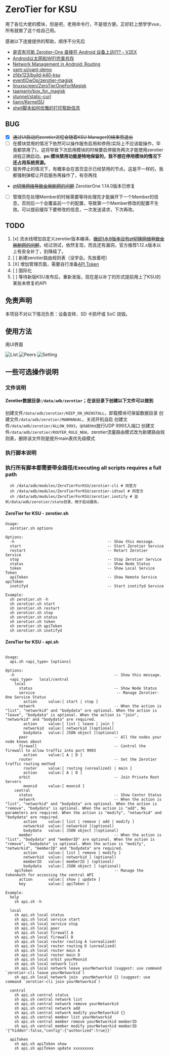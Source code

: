 # ZeroTier for KSU

用了各位大佬的模块，但是吧，老用命令行，不是很方便。正好赶上想学学vue，所有就做了这个给自己用。

感谢以下连接提供的帮助，顺序不分先后

- [是否有可能 Zerotier-One 直接在 Android 设备上运行? - V2EX](https://v2ex.com/t/863131)
- [Android以太网和WIFI完美共存](https://blog.csdn.net/G_Rookie/article/details/109679262)
- [Network Management in Android: Routing](https://yotam.net/posts/network-management-in-android-routing/)
- [vant-ui/vant-demo](https://github.com/vant-ui/vant-demo/tree/master/vant/vite)
- [zfdx123/build-k40-ksu](https://github.com/zfdx123/build-k40-ksu)
- [eventlOwOp/zerotier-magisk](https://github.com/eventlOwOp/zerotier-magisk/tree/master/zerotier)
- [linuxscreen/ZeroTierOneForMagisk](https://github.com/linuxscreen/ZeroTierOneForMagisk)
- [taamarin/box_for_magisk](https://github.com/taamarin/box_for_magisk/blob/master/box/scripts/box.inotify)
- [stunnel/static-curl](https://github.com/stunnel/static-curl)
- [tiann/KernelSU](https://github.com/tiann/KernelSU)
- [shell脚本如何优雅的打印帮助信息](https://blog.csdn.net/lhl_blog/article/details/107409694)

## BUG

- [x] ~~通过UI启动的zerotier进程会随着KSU Manager的结束而退出~~
- [ ] 在模块禁用的情况下依然可以操作服务启用和停用(实际上不应该能操作，毕竟都禁用了)，这将导致下次启用模块的时候要启停服务两次才能使用zerotier进程正确启动。**ps:模块禁用功能是特地保留的，我不想在停用模块的情况下还占用系统资源。**
- [ ] 服务停止的情况下，有概率会在首页显示已经禁用的节点。这是不一样的，我都强制弹框让开启服务再操作了，有空再找
- ~~[zt切换网络导致全局断网的问题](https://github.com/eventlOwOp/zerotier-magisk/issues/7#issuecomment-2069526989)~~ ZerotierOne 1.14.0版本已修复
- [ ] 管理页在处理Member的时候需要等待处理完才能展开下一个Member的信息，否则后一个会覆盖前一个的配置，导致第一个Member修改的配置不生效。可以提前缓存下要修改的信息，一次发送请求，下次再改。

## TODO

1. [x] 流水线增加自定义zerotier版本编译。[~~据说1.8.9版本没有zt切换网络导致全局断网的问题~~](https://github.com/eventlOwOp/zerotier-magisk/issues/7#issuecomment-2069526989)，经过测试，依然复现，而且还有漏洞，官方推荐1.12.x版本以上有安全补丁，别降级了。
2. [ ] 新建zerotier路由规则表（没学会。先放着吧）
3. [X] 增加管理页面，需要自行准备[API Token](https://docs.zerotier.com/api/tokens/#zerotier-central-token)
4. [ ] 国际化
5. [ ] 等待新版KSU发布后，重新发版，现在是以补丁的形式提前用上了KSU的某些未修复的API

## 免责声明

本项目不对以下情况负责：设备变砖、SD 卡损坏或 SoC 烧毁。

## 使用方法

用UI界面

![List](https://github.com/powerAn2020/ZeroTierOneForKSU/assets/25736019/a20e0eeb-2813-40dd-892c-c3f44fff77c2)
![Peers](https://github.com/powerAn2020/ZeroTierOneForKSU/assets/25736019/61040bcb-8b51-4521-a35a-a2e793df3bb1)
![Setting](https://github.com/powerAn2020/ZeroTierOneForKSU/assets/25736019/05f3e070-6fd7-48a3-9afb-22fb4cfff56a)

## 一些可选操作说明

### 文件说明

#### Zerotier数据目录:`/data/adb/zerotier`；在该目录下创建以下文件可以做到

  创建文件`/data/adb/zerotier/KEEP_ON_UNINSTALL`，卸载模块可保留数据目录
  创建文件`/data/adb/zerotier/MANMANUAL`，关闭开机自启
  创建文件`/data/adb/zerotier/ALLOW_9993`，iptables放行UDP 9993入端口
  创建文件`/data/adb/zerotier/ROUTER_RULE_NEW`，zerotier流量路由模式改为新建路由规则表，删除该文件则是提升main表优先级模式

### 执行脚本说明

### **执行所有脚本都需要带全路径/Executing all scripts requires a full path**

```Shell
  sh /data/adb/modules/ZeroTierForKSU/zerotier-cli # 同官方
  sh /data/adb/modules/ZeroTierForKSU/zerotier-idtool # 同官方
  sh /data/adb/modules/ZeroTierForKSU/zerotier.inotify # 监听/data/adb/zerotier/state目录，用于启动服务。
```

#### ZeroTier for KSU - zerotier.sh
```Shell
Usage:
  zerotier.sh options

Options:
  -h                                         -- Show this message.
  start                                      -- Start Zerotier Service
  restart                                    -- Retart Zerotier Service
  stop                                       -- Stop Zerotier Service
  status                                     -- Show Node Status
  token                                      -- Show Local Service Token
  apiToken                                   -- Show Remote Service apiToken
  inotifyd                                   -- Start inotifyd Service

Example:
  sh zerotier.sh -h
  sh zerotier.sh start
  sh zerotier.sh restart
  sh zerotier.sh stop
  sh zerotier.sh status
  sh zerotier.sh token
  sh zerotier.sh apiToken
  sh zerotier.sh inotifyd

```
#### ZeroTier for KSU - api.sh
```shell 

Usage:
  api.sh <api_type> [options]

Options:
  -h                                            -- Show this message.
  <api_type>   local/central
    local
      status                                    -- Show Node Status
      service                                    -- Manage Zerotier-One Service Status
        action     value:[ start | stop ]
      network                                   -- When the action is "list", "networkid" and "bodydata" are optional. When the action is "leave", "bodydata" is optional. When the action is "join", "networkid" and "bodydata" are required.
        action     value:[ list | leave | join ]
        networkid  value:[ networkid ](optional)
        bodydata   value:[ JSON object ](optional)
      peer                                      -- All the nodes your node knows about
      firewall                                  -- Control the firewall to allow traffic into port 9993
        action     value:[ A | D ]
      router                                    -- Set the Zerotier traffic routing method
        router     value:[ routing (unrealized) | main ]
        action     value:[ A | D ]
      orbit                                     -- Join Private Root Servers
        moonid     value:[ moonid ]
    central
      status                                    -- Show Center Status
      network                                   -- When the action is "list", "networkid" and "bodydata" are optional. When the action is "remove", "bodydata" is optional. When the action is "add", No parameters are required. When the action is "modify", "networkid" and "bodydata" are required.
        action     value:[ list | remove | add | modify ]
        networkid  value:[ networkid ](optional)
        bodydata   value:[ JSON object ](optional)
      member                                    -- When the action is "list", "bodydata" and "memberID" are optional. When the action is "remove", "bodydata" is optional. When the action is "modify", "networkid", "memberID" and "bodydata" are required.
        action     value:[ list | remove | modify ]
        networkid  value:[ networkid ] (optional)
        memberID   value:[ memberID ] (optional)
        bodydata   value:[ JSON object ] (optional)
    apiToken                                    -- Manage the tokenAuth for accessing the central API
      action       value:[ show | update ]
      key          value:[ apiToken ]

Example:
  help
    sh api.sh -h

  local
    sh api.sh local status
    sh api.sh local service start
    sh api.sh local service stop
    sh api.sh local peer
    sh api.sh local firewall A
    sh api.sh local firewall D
    sh api.sh local router routing A (unrealized)
    sh api.sh local router routing D (unrealized)
    sh api.sh local router main A
    sh api.sh local router main D
    sh api.sh local orbit yourMoonid
    sh api.sh local network list
    sh api.sh local network leave yourNetworkid (suggest: use command `zerotier-cli leave yourNetworkid`)
    sh api.sh local network join  yourNetworkid {} (suggest: use command `zerotier-cli join yourNetworkid`)

  central
    sh api.sh central status
    sh api.sh central network list
    sh api.sh central network remove yourNetworkid
    sh api.sh central network add
    sh api.sh central network modify yourNetworkid {}
    sh api.sh central member list yourNetworkid
    sh api.sh central member remove yourNetworkid memberID
    sh api.sh central member modify yourNetworkid memberID '{"hidden":false,"config":{"authorized":true}}'

  apiToken
    sh api.sh apiToken show
    sh api.sh apiToken update xxxxxxxxx
```
